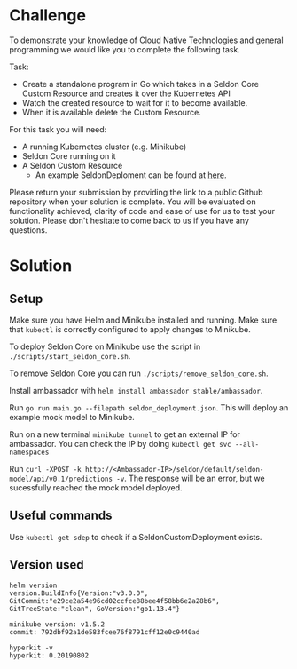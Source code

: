 # Challenge

To demonstrate your knowledge of Cloud Native Technologies and general programming we would like you to complete the following task.

Task:
  * Create a standalone program in Go which takes in a Seldon Core Custom Resource and creates it over the Kubernetes API
  * Watch the created resource to wait for it to become available.
  * When it is available delete the Custom Resource.

For this task you will need:
  * A running Kubernetes cluster (e.g. Minikube)
  * Seldon Core running on it
  * A Seldon Custom Resource
    * An example SeldonDeploment can be found at [here](https://github.com/SeldonIO/seldon-core/).

Please return your submission by providing the link to a public Github repository when your solution is complete. You will be evaluated on functionality achieved, clarity of code and ease of use for us to test your solution.
Please don't hesitate to come back to us if you have any questions.

# Solution

## Setup

Make sure you have Helm and Minikube installed and running. Make sure that `kubectl` is correctly configured to apply changes to Minikube.

To deploy Seldon Core on Minikube use the script in `./scripts/start_seldon_core.sh`.

To remove Seldon Core you can run `./scripts/remove_seldon_core.sh`.

Install ambassador with `helm install ambassador stable/ambassador`.

Run `go run main.go --filepath seldon_deployment.json`. This will deploy an example mock model to Minikube.

Run on a new terminal `minikube tunnel` to get an external IP for ambassador. You can check the IP by doing `kubectl get svc --all-namespaces`

Run `curl -XPOST -k http://<Ambassador-IP>/seldon/default/seldon-model/api/v0.1/predictions -v`. The response will be an error, but we sucessfully reached the mock model deployed.

## Useful commands

Use `kubectl get sdep` to check if a SeldonCustomDeployment exists.



## Version used

```
helm version
version.BuildInfo{Version:"v3.0.0", GitCommit:"e29ce2a54e96cd02ccfce88bee4f58bb6e2a28b6", GitTreeState:"clean", GoVersion:"go1.13.4"}

minikube version: v1.5.2
commit: 792dbf92a1de583fcee76f8791cff12e0c9440ad

hyperkit -v
hyperkit: 0.20190802
```
